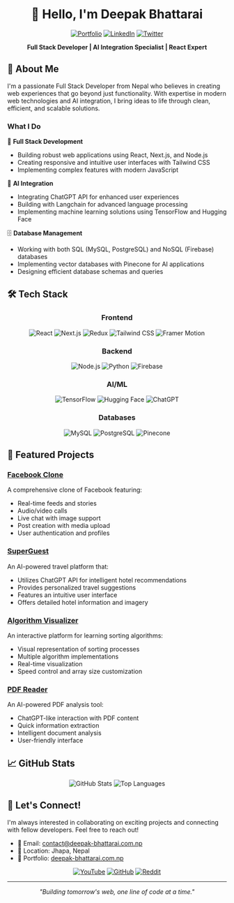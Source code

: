 <div align="center">
  
# 👋 Hello, I'm Deepak Bhattarai

[![Portfolio](https://img.shields.io/badge/Portfolio-deepak--bhattarai.com.np-blue?style=for-the-badge)](https://deepak-bhattarai.com.np)
[![LinkedIn](https://img.shields.io/badge/LinkedIn-Connect-blue?style=for-the-badge&logo=linkedin)](https://www.linkedin.com/in/developer-deepak-bhattarai/)
[![Twitter](https://img.shields.io/badge/Twitter-Follow-blue?style=for-the-badge&logo=twitter)](https://twitter.com/deepak_the_dev)

**Full Stack Developer | AI Integration Specialist | React Expert**

</div>

## 🚀 About Me

I'm a passionate Full Stack Developer from Nepal who believes in creating web experiences that go beyond just functionality. With expertise in modern web technologies and AI integration, I bring ideas to life through clean, efficient, and scalable solutions.

### What I Do

🎯 **Full Stack Development**
- Building robust web applications using React, Next.js, and Node.js
- Creating responsive and intuitive user interfaces with Tailwind CSS
- Implementing complex features with modern JavaScript

🤖 **AI Integration**
- Integrating ChatGPT API for enhanced user experiences
- Building with Langchain for advanced language processing
- Implementing machine learning solutions using TensorFlow and Hugging Face

🗄️ **Database Management**
- Working with both SQL (MySQL, PostgreSQL) and NoSQL (Firebase) databases
- Implementing vector databases with Pinecone for AI applications
- Designing efficient database schemas and queries

## 🛠️ Tech Stack

<div align="center">

### Frontend
![React](https://img.shields.io/badge/React-61DAFB?style=for-the-badge&logo=react&logoColor=black)
![Next.js](https://img.shields.io/badge/Next.js-000000?style=for-the-badge&logo=next.js&logoColor=white)
![Redux](https://img.shields.io/badge/Redux-764ABC?style=for-the-badge&logo=redux&logoColor=white)
![Tailwind CSS](https://img.shields.io/badge/Tailwind_CSS-38B2AC?style=for-the-badge&logo=tailwind-css&logoColor=white)
![Framer Motion](https://img.shields.io/badge/Framer_Motion-0055FF?style=for-the-badge&logo=framer&logoColor=white)

### Backend
![Node.js](https://img.shields.io/badge/Node.js-339933?style=for-the-badge&logo=node.js&logoColor=white)
![Python](https://img.shields.io/badge/Python-3776AB?style=for-the-badge&logo=python&logoColor=white)
![Firebase](https://img.shields.io/badge/Firebase-FFCA28?style=for-the-badge&logo=firebase&logoColor=black)

### AI/ML
![TensorFlow](https://img.shields.io/badge/TensorFlow-FF6F00?style=for-the-badge&logo=tensorflow&logoColor=white)
![Hugging Face](https://img.shields.io/badge/Hugging_Face-FFD21E?style=for-the-badge)
![ChatGPT](https://img.shields.io/badge/ChatGPT-74AA9C?style=for-the-badge&logo=openai&logoColor=white)

### Databases
![MySQL](https://img.shields.io/badge/MySQL-4479A1?style=for-the-badge&logo=mysql&logoColor=white)
![PostgreSQL](https://img.shields.io/badge/PostgreSQL-336791?style=for-the-badge&logo=postgresql&logoColor=white)
![Pinecone](https://img.shields.io/badge/Pinecone-000000?style=for-the-badge)

</div>

## 🌟 Featured Projects

### [Facebook Clone](https://github.com/DevDeepakBhattarai/facebook-clone)
A comprehensive clone of Facebook featuring:
- Real-time feeds and stories
- Audio/video calls
- Live chat with image support
- Post creation with media upload
- User authentication and profiles

### [SuperGuest](https://github.com/DevDeepakBhattarai/Travel_MVP)
An AI-powered travel platform that:
- Utilizes ChatGPT API for intelligent hotel recommendations
- Provides personalized travel suggestions
- Features an intuitive user interface
- Offers detailed hotel information and imagery

### [Algorithm Visualizer](https://github.com/DevDeepakBhattarai/algo-visualizer)
An interactive platform for learning sorting algorithms:
- Visual representation of sorting processes
- Multiple algorithm implementations
- Real-time visualization
- Speed control and array size customization

### [PDF Reader](https://github.com/DevDeepakBhattarai/ask-your-pdf)
An AI-powered PDF analysis tool:
- ChatGPT-like interaction with PDF content
- Quick information extraction
- Intelligent document analysis
- User-friendly interface

## 📈 GitHub Stats

<div align="center">
  
![GitHub Stats](https://github-readme-stats.vercel.app/api?username=DevDeepakBhattarai&show_icons=true&theme=dark&count_private=true&include_all_commits=true)
![Top Languages](https://github-readme-stats.vercel.app/api/top-langs/?username=DevDeepakBhattarai&layout=compact&theme=dark&hide=html,css)
  
</div>

## 🤝 Let's Connect!

I'm always interested in collaborating on exciting projects and connecting with fellow developers. Feel free to reach out!

- 📧 Email: contact@deepak-bhattarai.com.np
- 📍 Location: Jhapa, Nepal
- 💼 Portfolio: [deepak-bhattarai.com.np](https://deepak-bhattarai.com.np)

<div align="center">
  
[![YouTube](https://img.shields.io/badge/YouTube-red?style=for-the-badge&logo=youtube)](https://youtube.com/@deepakbhattarai-freelancer)
[![GitHub](https://img.shields.io/badge/GitHub-black?style=for-the-badge&logo=github)](https://github.com/DevDeepakBhattarai)
[![Reddit](https://img.shields.io/badge/Reddit-FF4500?style=for-the-badge&logo=reddit&logoColor=white)](https://www.reddit.com/user/DeepakBhattarai69)

---
*"Building tomorrow's web, one line of code at a time."*

</div>
